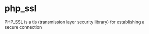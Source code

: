 # php_ssl
PHP_SSL is a tls (transmission layer security library) for establishing a secure connection
